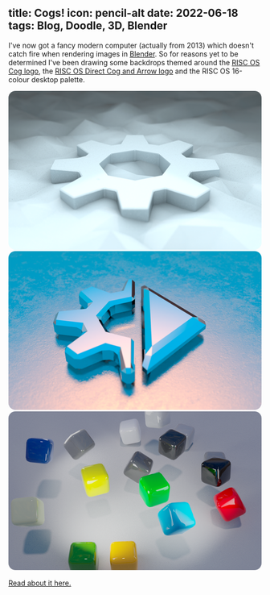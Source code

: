 title: Cogs!
icon: pencil-alt
date: 2022-06-18
tags: Blog, Doodle, 3D, Blender
----

<!-- begin summary -->

I've now got a fancy modern computer (actually from 2013) which doesn't catch fire when rendering images in [Blender](https://www.blender.org/). So for reasons yet to be determined I've been drawing some backdrops themed around the [RISC OS Cog logo](https://en.wikipedia.org/wiki/RISC_OS_Open#/media/File:Riscos_rool_logo_cog_svgedit_fitcanvastocontent.svg), the [RISC OS Direct Cog and Arrow logo](https://www.riscosdev.com/direct/) and the RISC OS 16-colour desktop palette.

<img style="border-radius: 1em" src="../doodles/cogs/thumbs/snowcog.png">
<img style="border-radius: 1em" src="../doodles/cogs/thumbs/directagain-srgb.png">
<img style="border-radius: 1em" src="../doodles/cogs/thumbs/palettecubes-srgb.png">

[Read about it here.](../doodles/cogs.html)

<!-- end summary -->

